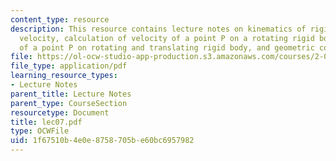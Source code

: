 ```yaml
---
content_type: resource
description: This resource contains lecture notes on kinematics of rigid bodies, angular
  velocity, calculation of velocity of a point P on a rotating rigid body, velocity
  of a point P on rotating and translating rigid body, and geometric constraints.
file: https://ol-ocw-studio-app-production.s3.amazonaws.com/courses/2-003j-dynamics-and-control-i-spring-2007/1f67510b4e0e8758705be60bc6957982_lec07.pdf
file_type: application/pdf
learning_resource_types:
- Lecture Notes
parent_title: Lecture Notes
parent_type: CourseSection
resourcetype: Document
title: lec07.pdf
type: OCWFile
uid: 1f67510b-4e0e-8758-705b-e60bc6957982
---
```


